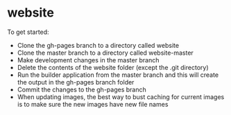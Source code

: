 # website

To get started:

- Clone the gh-pages branch to a directory called website
- Clone the master branch to a directory called website-master
- Make development changes in the master branch
- Delete the contents of the website folder (except the .git directory)
- Run the builder application from the master branch and this will create the output in the gh-pages branch folder
- Commit the changes to the gh-pages branch
- When updating images, the best way to bust caching for current images is to make sure the new images have new file names
